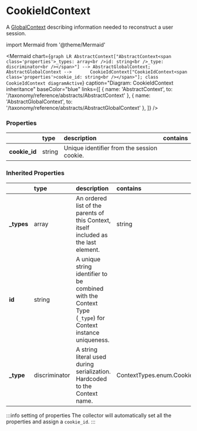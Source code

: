 # CookieIdContext

A [GlobalContext](/taxonomy/reference/global-contexts/overview.md) describing information needed to reconstruct a user session.

import Mermaid from '@theme/Mermaid'

<Mermaid chart={`
    graph LR
      AbstractContext["AbstractContext<span class='properties'>_types: array<br />id: string<br />_type: discriminator<br /></span>"] --> AbstractGlobalContext;
      AbstractGlobalContext -->       CookieIdContext["CookieIdContext<span class='properties'>cookie_id: string<br /></span>"];
    class CookieIdContext diagramActive
  `}
  caption="Diagram: CookieIdContext inheritance"
  baseColor="blue"
  links={[
{ name: 'AbstractContext', to: '/taxonomy/reference/abstracts/AbstractContext' }, { name: 'AbstractGlobalContext', to: '/taxonomy/reference/abstracts/AbstractGlobalContext' },   ]}
/>

### Properties

|                | type   | description                                | contains |
|:---------------|:-------|:-------------------------------------------|:---------|
| **cookie\_id** | string | Unique identifier from the session cookie. |          |
### Inherited Properties

|             | type          | description                                                                                                | contains                          |
|:------------|:--------------|:-----------------------------------------------------------------------------------------------------------|:----------------------------------|
| **\_types** | array         | An ordered list of the parents of this Context, itself included as the last element.                       | string                            |
| **id**      | string        | A unique string identifier to be combined with the Context Type (`_type`) for Context instance uniqueness. |                                   |
| **\_type**  | discriminator | A string literal used during serialization. Hardcoded to the Context name.                                 | ContextTypes.enum.CookieIdContext |

:::info setting of properties
The collector will automatically set all the properties and assign a `cookie_id`.
:::
